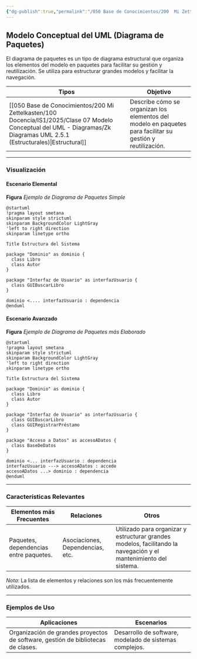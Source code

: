 ```yaml
---
{"dg-publish":true,"permalink":"/050 Base de Conocimientos/200  Mi Zettelkasten/100 Docencia/IS1/2025/Clase 07 Modelo Conceptual del UML - Diagramas/Zk Modelo Conceptual del UML (Diagrama de Paquetes)/","tags":["digitalGarden","modeloConceptualUML"]}
---
```


## Modelo Conceptual del UML (Diagrama de Paquetes)

El diagrama de paquetes es un tipo de diagrama estructural que organiza los elementos del modelo en paquetes para facilitar su gestión y reutilización. Se utiliza para estructurar grandes modelos y facilitar la navegación.

| Tipos                                                   | Objetivo                                                                                                   |
| ------------------------------------------------------- | ---------------------------------------------------------------------------------------------------------- |
| [[050 Base de Conocimientos/200  Mi Zettelkasten/100 Docencia/IS1/2025/Clase 07 Modelo Conceptual del UML - Diagramas/Zk Diagramas UML 2.5.1 (Estructurales)\|Estructural]] | Describe cómo se organizan los elementos del modelo en paquetes para facilitar su gestión y reutilización. |

----
### Visualización
#### Escenario Elemental
**Figura**
_Ejemplo de Diagrama de Paquetes Simple_
```plantuml
@startuml
!pragma layout smetana
skinparam style strictuml
skinparam BackgroundColor LightGray
'left to right direction
skinparam linetype ortho

Title Estructura del Sistema

package "Dominio" as dominio {
  class Libro
  class Autor
}

package "Interfaz de Usuario" as interfazUsuario {
  class GUIBuscarLibro
}

dominio <.... interfazUsuario : dependencia
@enduml

```

#### Escenario Avanzado
**Figura**
_Ejemplo de Diagrama de Paquetes más Elaborado_
```plantuml
@startuml
!pragma layout smetana
skinparam style strictuml
skinparam BackgroundColor LightGray
'left to right direction
skinparam linetype ortho

Title Estructura del Sistema

package "Dominio" as dominio {
  class Libro
  class Autor
}

package "Interfaz de Usuario" as interfazUsuario {
  class GUIBuscarLibro
  class GUIRegistrarPréstamo
}

package "Acceso a Datos" as accesoADatos {
  class BaseDeDatos
}

dominio <... interfazUsuario : dependencia
interfazUsuario ---> accesoADatos : accede
accesoADatos ...> dominio : dependencia
@enduml
```


----
### Características Relevantes

| Elementos más Frecuentes               | Relaciones                       | Otros                                                                                                             |
| -------------------------------------- | -------------------------------- | ----------------------------------------------------------------------------------------------------------------- |
| Paquetes, dependencias entre paquetes. | Asociaciones, Dependencias, etc. | Utilizado para organizar y estructurar grandes modelos, facilitando la navegación y el mantenimiento del sistema. |
_Nota_: La lista de elementos y relaciones son los más frecuentemente utilizados.

----
### Ejemplos de Uso

| Aplicaciones                                                                     | Escenarios                                              |
| -------------------------------------------------------------------------------- | ------------------------------------------------------- |
| Organización de grandes proyectos de software, gestión de bibliotecas de clases. | Desarrollo de software, modelado de sistemas complejos. |
 